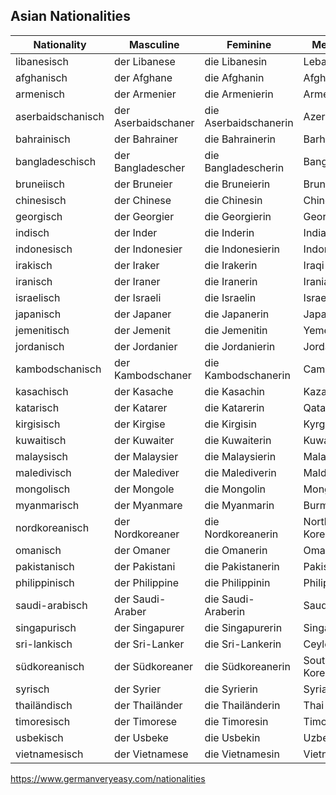 ## Asian Nationalities

| Nationality       | Masculine           | Feminine              | Meaning      | Country       |
| ----------------- | ------------------- | --------------------- | ------------ | ------------- |
| libanesisch       | der Libanese        | die Libanesin         | Lebanese     | Lebanon       |
| afghanisch        | der Afghane         | die Afghanin          | Afghani      | Afghanistan   |
| armenisch         | der Armenier        | die Armenierin        | Armenian     | Armenia       |
| aserbaidschanisch | der Aserbaidschaner | die Aserbaidschanerin | Azerbaijani  | Azerbaijan    |
| bahrainisch       | der Bahrainer       | die Bahrainerin       | Barhraini    | Bahrain       |
| bangladeschisch   | der Bangladescher   | die Bangladescherin   | Bangladeshi  | Bangladesh    |
| bruneiisch        | der Bruneier        | die Bruneierin        | Bruneian     | Brunei        |
| chinesisch        | der Chinese         | die Chinesin          | Chinese      | China         |
| georgisch         | der Georgier        | die Georgierin        | Georgian     | Georgia       |
| indisch           | der Inder           | die Inderin           | Indian       | India         |
| indonesisch       | der Indonesier      | die Indonesierin      | Indonesian   | Indonesia     |
| irakisch          | der Iraker          | die Irakerin          | Iraqi        | Irak          |
| iranisch          | der Iraner          | die Iranerin          | Iranian      | Iran          |
| israelisch        | der Israeli         | die Israelin          | Israeli      | Israel        |
| japanisch         | der Japaner         | die Japanerin         | Japanese     | Japan         |
| jemenitisch       | der Jemenit         | die Jemenitin         | Yemeni       | Yemen         |
| jordanisch        | der Jordanier       | die Jordanierin       | Jordanian    | Jordan        |
| kambodschanisch   | der Kambodschaner   | die Kambodschanerin   | Cambodian    | Cambodia      |
| kasachisch        | der Kasache         | die Kasachin          | Kazakh       | Kazakhstan    |
| katarisch         | der Katarer         | die Katarerin         | Qatari       | Qatar         |
| kirgisisch        | der Kirgise         | die Kirgisin          | Kyrgyz       | Kyrgyzstan    |
| kuwaitisch        | der Kuwaiter        | die Kuwaiterin        | Kuwaiti      | Kuwait        |
| malaysisch        | der Malaysier       | die Malaysierin       | Malayan      | Malaysia      |
| maledivisch       | der Malediver       | die Malediverin       | Maldivian    | Maldives      |
| mongolisch        | der Mongole         | die Mongolin          | Mongolian    | Mongolia      |
| myanmarisch       | der Myanmare        | die Myanmarin         | Burmese      | Myanmar       |
| nordkoreanisch    | der Nordkoreaner    | die Nordkoreanerin    | North Korean | North Korea   |
| omanisch          | der Omaner          | die Omanerin          | Omani        | Oman          |
| pakistanisch      | der Pakistani       | die Pakistanerin      | Pakistani    | Pakistan      |
| philippinisch     | der Philippine      | die Philippinin       | Philippine   | Philippines   |
| saudi-arabisch    | der Saudi-Araber    | die Saudi-Araberin    | Saudi        | Saudia Arabia |
| singapurisch      | der Singapurer      | die Singapurerin      | Singaporean  | Singapore     |
| sri-lankisch      | der Sri-Lanker      | die Sri-Lankerin      | Ceylonese    | Sri Lanka     |
| südkoreanisch     | der Südkoreaner     | die Südkoreanerin     | South Korean | South Korea   |
| syrisch           | der Syrier          | die Syrierin          | Syrian       | Syria         |
| thailändisch      | der Thailänder      | die Thailänderin      | Thai         | Thailand      |
| timoresisch       | der Timorese        | die Timoresin         | Timorense    | East Timor    |
| usbekisch         | der Usbeke          | die Usbekin           | Uzbek        | Uzbekistan    |
| vietnamesisch     | der Vietnamese      | die Vietnamesin       | Vietnamese   | Vietnam       |

https://www.germanveryeasy.com/nationalities
